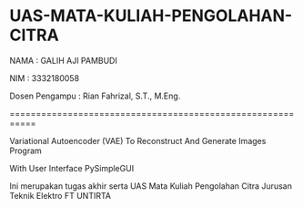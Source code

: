 # UAS-MATA-KULIAH-PENGOLAHAN-CITRA


NAMA : GALIH AJI PAMBUDI

NIM : 3332180058

Dosen Pengampu : Rian Fahrizal, S.T., M.Eng.

===========================================================

Variational Autoencoder (VAE) To Reconstruct And Generate Images Program

With User Interface PySimpleGUI


Ini merupakan tugas akhir serta UAS Mata Kuliah Pengolahan Citra Jurusan Teknik Elektro FT UNTIRTA
